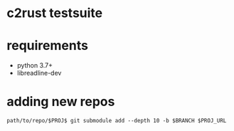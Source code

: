 # c2rust testsuite

# requirements

- python 3.7+
- libreadline-dev

# adding new repos

    path/to/repo/$PROJ$ git submodule add --depth 10 -b $BRANCH $PROJ_URL
